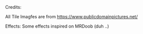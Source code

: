 Credits:

All Tile Imagfes are from https://www.publicdomainpictures.net/  

Effects:
 Some effects inspired on MRDoob (duh ..)
 
